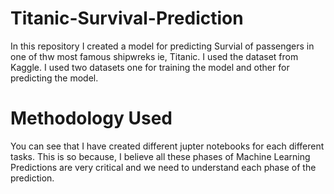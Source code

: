 # Titanic-Survival-Prediction
In this repository I created a model for predicting Survial of passengers in one of thw most famous shipwreks ie, Titanic.
I used the dataset from Kaggle.
I used two datasets one for training the model and other for predicting the model.

# Methodology Used
You can see that I have created  different jupter notebooks for each different tasks. This is so because, I believe all these phases of Machine Learning Predictions are very critical and we need to understand each phase of the prediction. 
